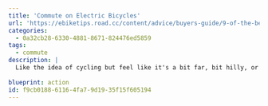 ```yaml
---
title: 'Commute on Electric Bicycles'
url: 'https://ebiketips.road.cc/content/advice/buyers-guide/9-of-the-best-e-bikes-under-1000-2020-electric-bikes-on-a-budget-2209'
categories:
  - 0a32cb28-6330-4881-8671-824476ed5859
tags:
  - commute
description: |
  Like the idea of cycling but feel like it's a bit far, bit hilly, or no access to a shower at the other end? E-bikes aren't just for the older riders, they've pushed into the mainstream culturally and financially, and are a hell of a lot of fun. Combine it with local "cycle to work schemes" listed here for extra savings, some places do [specific deals on e-bikes](https://urbanebikes.com/pages/cycle-to-work-scheme-electric).
  
blueprint: action
id: f9cb0188-6116-4fa7-9d19-35f15f605194
---
```

